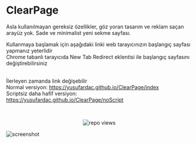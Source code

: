 # ClearPage

Asla kullanılmayan gereksiz özellikler, göz yoran tasarım ve reklam saçan arayüz yok.
Sade ve minimalist yeni sekme sayfası.<br>

Kullanmaya başlamak için aşağıdaki linki web tarayıcınızın başlangıç sayfası yapmanız yeterlidir<br>
Chrome tabanlı tarayıcıda New Tab Redirect eklentisi ile başlangıç sayfasını değiştirebilirsiniz<br>
<br>

İlerleyen zamanda link değişebilir<br>
Normal versiyon: 
https://yusufardac.github.io/ClearPage/index
<br>
Scriptsiz daha hafif versiyon: 
https://yusufardac.github.io/ClearPage/noScript



<br>
<p align="center">
    <img src="https://visitor-badge.laobi.icu/badge?page_id=yusufardac.ClearPage" alt="repo views"/>
</p>


![screenshot](https://github.com/user-attachments/assets/43f9ddf7-3421-4c34-b920-f13e2f01c991)




